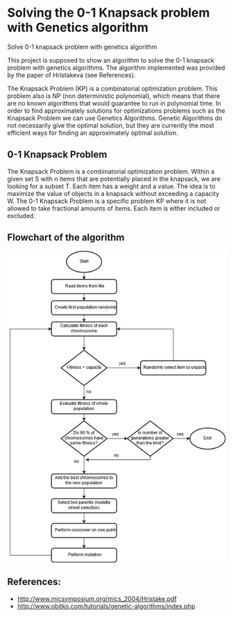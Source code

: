 # Solving the 0-1 Knapsack problem with Genetics algorithm
Solve 0-1 knapsack problem with genetics algorithm

This project is supposed to show an algorithm to solve the 0-1 knapsack problem with genetics algorithms.
The algorithm implemented was provided by the paper of Hristakeva (see References).

The Knapsack Problem (KP) is a combinatorial optimization problem. This problem also is NP (non deterministic polynomial), which means that there are no known algorithms that would guarantee to run in polynomial time. In order to find approximately solutions for optimizations problems such as the Knapsack Problem we can use Genetics Algorithms. Genetic Algorithms do not necessarily give the optimal solution, but they are currently the most efficient ways for finding an approximately optimal solution.

## 0-1 Knapsack Problem
The Knapsack Problem is a combinatorial optimization problem. Within a given set S with n items that are potentially placed in the knapsack, we are looking for a subset T. Each item has a weight and a value. The idea is to maximize the value of objects in a knapsack without exceeding a capacity W.
The 0-1 Knapsack Problem is a specific problem KP where it is not allowed to take fractional amounts of items. Each item is either included or excluded.

## Flowchart of the algorithm
<p align="center"><img src="https://github.com/br00ks/knapsack-genetics-algorithm/blob/master/diagram.png" /></p>


## References:
- http://www.micsymposium.org/mics_2004/Hristake.pdf
- http://www.obitko.com/tutorials/genetic-algorithms/index.php
